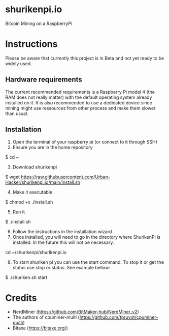 # shurikenpi.io
Bitcoin Mining on a RaspberryPi

# Instructions

Please be aware that currently this project is in Beta and not yet ready to be widely used.

## Hardware requirements

The current recommended requirements is a Raspberry Pi model 4 (the RAM does not really matter) with the default operating system already installed on it.
It is also recommended to use a dedicated device since mining might use ressources from other process and make them slower than usual.

## Installation

1) Open the terminal of your raspberry pi (or connect to it through SSH)
2) Ensure you are in the home repository

$ cd ~

3) Download shurikenpi

$ wget https://raw.githubusercontent.com/Urban-Hacker/shurikenpi.io/main/install.sh

4) Make it executable

$ chmod +x ./install.sh

5) Run it

$ ./install.sh

6) Follow the instructions in the installation wizard
7) Once installed, you will need to go in the directory where ShurikenPi is installed. In the future this will not be necessary.

cd ~/shurikenpi/shurikenpi.io

8) To start shuriken pi you can use the start command. To stop it or get the status use stop or status. See example bellow:

$ ./shuriken.sh start

# Credits

* NerdMiner (https://github.com/BitMaker-hub/NerdMiner_v2)
* The authors of cpuminer-multi (https://github.com/tpruvot/cpuminer-multi)
* Bitaxe (https://bitaxe.org/)
